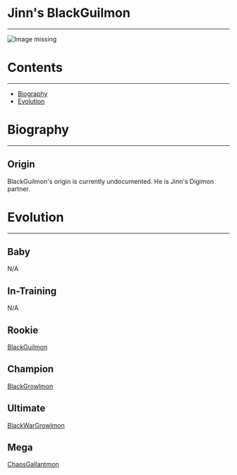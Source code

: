 # Jinn's BlackGuilmon
-----
![Image missing]({{site.baseurl}}/wiki/resources/BlackGuilmon.png)

# Contents
-----
- [Biography](#biography)
- [Evolution](#evolution)

# Biography
-----
## Origin
BlackGuilmon's origin is currently undocumented. He is Jinn's Digimon partner.

# Evolution
-----
## Baby  
N/A  

## In-Training  
N/A  

## Rookie
[BlackGuilmon](http://www.wikimon.net/BlackGuilmon)  

## Champion
[BlackGrowlmon](http://www.wikimon.net/BlackGrowlmon)  

## Ultimate
[BlackWarGrowlmon](http://www.wikimon.net/BlackWarGrowlmon)  

## Mega
[ChaosGallantmon](http://www.wikimon.net/ChaosGallantmon)  
